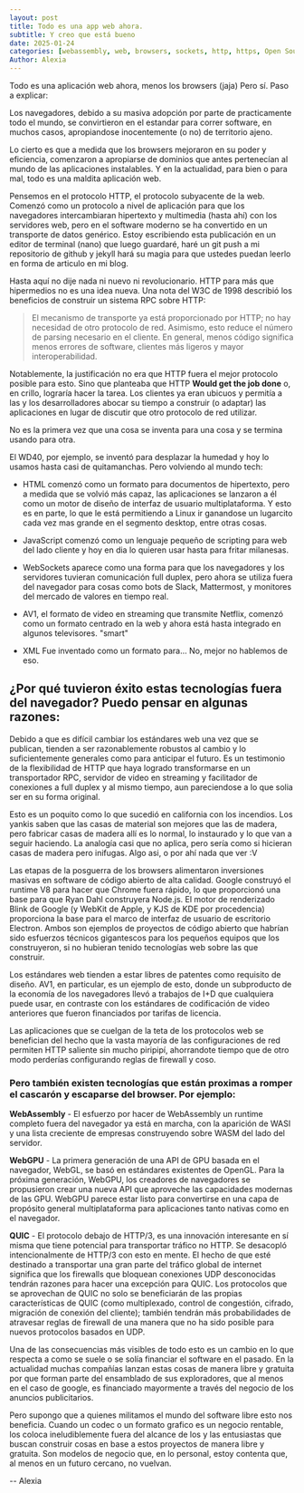 ```yaml
---
layout: post
title: Todo es una app web ahora.
subtitle: Y creo que está bueno
date: 2025-01-24
categories: [webassembly, web, browsers, sockets, http, https, Open Source]
Author: Alexia
---
```


Todo es una aplicación web ahora, menos los browsers (jaja) Pero sí. Paso a explicar:

Los navegadores, debido a su masiva adopción por parte de practicamente todo el mundo, se convirtieron en el 
estandar para correr software, en muchos casos, apropiandose inocentemente (o no) de territorio ajeno.

Lo cierto es que a medida que los browsers mejoraron en su poder y eficiencia, comenzaron a apropiarse de dominios
que antes pertenecían al mundo de las aplicaciones instalables. Y en la actualidad, para bien o para mal, todo es una maldita aplicación web.


Pensemos en el protocolo HTTP, el protocolo subyacente de la web. Comenzó como un protocolo a nivel de aplicación 
para que los navegadores intercambiaran hipertexto y multimedia (hasta ahí) con los servidores web, pero en el software moderno se ha 
convertido en un transporte de datos genérico. Estoy escribiendo esta publicación en un editor de terminal (nano) 
que luego guardaré, haré un git push a mi repositorio de github y jekyll hará su magia para que ustedes puedan leerlo en forma de articulo en mi blog. 

Hasta aquí no dije nada ni nuevo ni revolucionario. HTTP para más que hipermedios no es una idea nueva. Una nota del 
W3C de 1998 describió los beneficios de construir un sistema RPC sobre HTTP:

> El mecanismo de transporte ya está proporcionado por HTTP; no hay necesidad de otro protocolo de red. Asimismo, esto reduce el número de parsing necesario en el cliente. En general, menos código significa menos errores de software, clientes más ligeros y mayor interoperabilidad.

Notablemente, la justificación no era que HTTP fuera el mejor protocolo posible para esto. Sino que planteaba que 
HTTP __**Would get the job done**__ o, en crillo, lograría hacer la tarea. Los clientes ya eran ubicuos y permitía a 
las y los desarrolladores abocar su tiempo a construir (o adaptar) las aplicaciones en lugar de discutir que otro protocolo de red utilizar.

No es la primera vez que una cosa se inventa para una cosa y se termina usando para otra.

El WD40, por ejemplo, se inventó para desplazar la humedad y hoy lo usamos hasta casi de quitamanchas. Pero volviendo al mundo 
tech: 

- HTML comenzó como un formato para documentos de hipertexto, pero a medida que se volvió más capaz, las 
aplicaciones se lanzaron a él como un motor de diseño de interfaz de usuario multiplataforma. Y esto es en parte, lo 
que le está permitiendo a Linux ir ganandose un lugarcito cada vez mas grande en el segmento desktop, entre otras 
cosas.

- JavaScript comenzó como un lenguaje pequeño de scripting para web del lado cliente y hoy en dia lo quieren usar hasta para fritar milanesas. 
 
- WebSockets aparece como una forma para que los navegadores y los servidores tuvieran comunicación 
full duplex, pero ahora se utiliza fuera del navegador para cosas como bots de Slack, Mattermost, y monitores del mercado de valores en tiempo real. 
 
- AV1, el formato de video en streaming que transmite Netflix, comenzó como un formato 
centrado en la web y ahora está hasta integrado en algunos televisores. "smart"

- XML Fue inventado como un formato para... No, mejor no hablemos de eso.


## ¿Por qué tuvieron éxito estas tecnologías fuera del navegador? Puedo pensar en algunas razones:

Debido a que es difícil cambiar los estándares web una vez que se publican, tienden a ser razonablemente robustos 
al cambio y lo suficientemente generales como para anticipar el futuro. Es un testimonio de la flexibilidad de HTTP 
que haya logrado transformarse en un transportador RPC, servidor de video en streaming y facilitador de conexiones a full duplex y al mismo tiempo, aun pareciendose a lo que solia ser en su forma original.

Esto es un poquito como lo que sucedió en california con los incendios. Los yankis saben que las casas de material 
son mejores que las de madera, pero fabricar casas de madera allí es lo normal, lo instaurado y lo que van a seguir 
haciendo. La analogía casi que no aplica, pero sería como si hicieran casas de madera pero inifugas. Algo asi, o por ahí nada que ver :V

Las etapas de la posguerra de los browsers alimentaron inversiones masivas en software de código 
abierto de alta calidad. Google construyó el runtime V8 para hacer que Chrome fuera rápido, lo que proporcionó una 
base para que Ryan Dahl construyera Node.js. El motor de renderizado Blink de Google (y WebKit de Apple, y KJS de 
KDE por procedencia) proporciona la base para el marco de interfaz de usuario de escritorio Electron. Ambos son 
ejemplos de proyectos de código abierto que habrían sido esfuerzos técnicos gigantescos para los pequeños equipos 
que los construyeron, si no hubieran tenido tecnologías web sobre las que construir.

Los estándares web tienden a estar libres de patentes como requisito de diseño. AV1, en particular, es un ejemplo 
de esto, donde un subproducto de la economía de los navegadores llevó a trabajos de I+D que cualquiera puede usar, 
en contraste con los estándares de codificación de video anteriores que fueron financiados por tarifas de licencia.

Las aplicaciones que se cuelgan de la teta de los protocolos web se benefician del hecho que la vasta mayoría de las configuraciones de red permiten HTTP saliente sin mucho piripipí, ahorrandote tiempo que de otro modo perderías configurando reglas de firewall y coso. 

### Pero también existen tecnologías que están proximas a romper el cascarón y escaparse del browser. Por ejemplo:

**WebAssembly** - El esfuerzo por hacer de WebAssembly un runtime completo fuera del navegador ya está en marcha, 
con la aparición de WASI y una lista creciente de empresas construyendo sobre WASM del lado del servidor.


**WebGPU** - La primera generación de una API de GPU basada en el navegador, WebGL, se basó en estándares 
existentes de OpenGL. Para la próxima generación, WebGPU, los creadores de navegadores se propusieron crear una 
nueva API que aproveche las capacidades modernas de las GPU. WebGPU parece estar listo para convertirse en una capa 
de propósito general multiplataforma para aplicaciones tanto nativas como en el navegador.


**QUIC** - El protocolo debajo de HTTP/3, es una innovación interesante en sí misma que tiene 
potencial para transportar tráfico no HTTP. Se desacopló intencionalmente de HTTP/3 con esto en mente. El hecho de 
que esté destinado a transportar una gran parte del tráfico global de internet significa que los firewalls que 
bloquean conexiones UDP desconocidas tendrán razones para hacer una excepción para QUIC. Los protocolos que se 
aprovechan de QUIC no solo se beneficiarán de las propias características de QUIC (como multiplexado, control de 
congestión, cifrado, migración de conexión del cliente); también tendrán más probabilidades de atravesar reglas de firewall de una manera que no ha sido posible para nuevos protocolos basados en UDP.

Una de las consecuencias más visibles de todo esto es un cambio en lo que respecta a como se suele o se solía 
financiar el software en el pasado. En la actualidad muchas compañías lanzan estas cosas de manera libre y gratuita 
por que forman parte del ensamblado de sus exploradores, que al menos en el caso de google, es financiado mayormente 
a través del negocio de los anuncios publicitarios.

Pero supongo que a quienes militamos el mundo del software libre esto nos beneficia. Cuando un codec o un formato 
grafico es un negocio rentable, los coloca ineludiblemente fuera del alcance de los y las entusiastas que buscan 
construir cosas en base a estos proyectos de manera libre y gratuita. Son modelos de negocio que, en lo personal, 
estoy contenta que, al menos en un futuro cercano, no vuelvan.

-- Alexia
